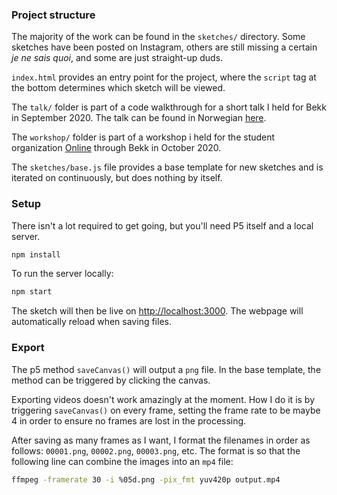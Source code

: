 ### Project structure

The majority of the work can be found in the `sketches/` directory. Some sketches have been posted on Instagram, others are still missing a certain _je ne sais quoi_, and some are just straight-up duds.

`index.html` provides an entry point for the project, where the `script` tag at the bottom determines which sketch will be viewed.

The `talk/` folder is part of a code walkthrough for a short talk I held for Bekk in September 2020. The talk can be found in Norwegian [here](https://oi.bekk.no/pangea/foredrag/9).

The `workshop/` folder is part of a workshop i held for the student organization [Online](http://online.ntnu.no/) through Bekk in October 2020.

The `sketches/base.js` file provides a base template for new sketches and is iterated on continuously, but does nothing by itself.

### Setup

There isn't a lot required to get going, but you'll need P5 itself and a local server.

```bash
npm install
```

To run the server locally:

```bash
npm start
```

The sketch will then be live on [http://localhost:3000](http://localhost:3000). The webpage will automatically reload when saving files.

### Export

The p5 method `saveCanvas()` will output a `png` file. In the base template, the method can be triggered by clicking the canvas.

Exporting videos doesn't work amazingly at the moment. How I do it is by triggering `saveCanvas()` on every frame, setting the frame rate to be maybe 4 in order to ensure no frames are lost in the processing.

After saving as many frames as I want, I format the filenames in order as follows: `00001.png`, `00002.png`, `00003.png`, etc. The format is so that the following line can combine the images into an `mp4` file:

```bash
ffmpeg -framerate 30 -i %05d.png -pix_fmt yuv420p output.mp4
```
